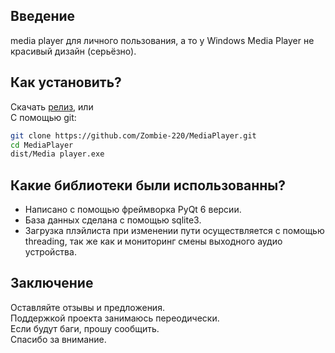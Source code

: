 ## Введение
media player для личного пользования, а то у Windows Media Player не красивый дизайн (серьёзно).  

## Как установить?
Скачать [релиз](https://github.com/Zombie-220/MediaPlayer/releases), или  
С помощью git:
``` sh
git clone https://github.com/Zombie-220/MediaPlayer.git
cd MediaPlayer
dist/Media player.exe
```

## Какие библиотеки были использованны?
- Написано с помощью фреймворка PyQt 6 версии.  
- База данных сделана с помощью sqlite3.  
- Загрузка плэйлиста при изменении пути осуществляется с помощью threading, так же как и мониторинг смены выходного аудио устройства.

## Заключение
Оставляйте отзывы и предложения.  
Поддержкой проекта занимаюсь переодически.  
Если будут баги, прошу сообщить.  
Спасибо за внимание.
